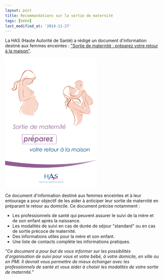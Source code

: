 ```yaml
---
layout: post
title: Recommandations sur la sortie de maternité
tags: [bébé]
last_modified_at: '2014-11-27'
---
```


La HAS (Haute Autorité de Santé) a rédigé un document d'information destiné aux femmes enceintes : ["Sortie de maternité : préparez votre retour à la maison"](http://www.has-sante.fr/portail/jcms/c_1729194/fr/sortie-de-maternite-preparez-votre-retour-a-la-maisondocument-d-information-destine-aux-femmes-enceintes).

[![Sortie de maternité : préparez votre retour à la maison](/assets/2014-03-20/HAS-Sortie-de-maternite.png)](http://www.has-sante.fr/portail/upload/docs/application/pdf/2014-02/document_dinformation.pdf)

Ce document d'information destiné aux femmes enceintes et à leur entourage a pour objectif de les aider à anticiper leur sortie de maternité en préparant le retour au domicile.
Ce document précise notamment :

- Les professionnels de santé qui peuvent assurer le suivi de la mère et de son enfant après la naissance.
- Les modalités de suivi en cas de durée de séjour "standard" ou en cas de sortie précoce de maternité.
- Des informations utiles pour la mère et son enfant.
- Une liste de contacts complète les informations pratiques.

_"Ce document a pour but de vous informer sur les possibilités d'organisation de suivi pour vous et votre bébé, à votre domicile, en ville ou en PMI.
Il devrait vous permettre de mieux échanger avec les professionnels de santé et vous aider à choisir les modalités de votre sortie de maternité."_

